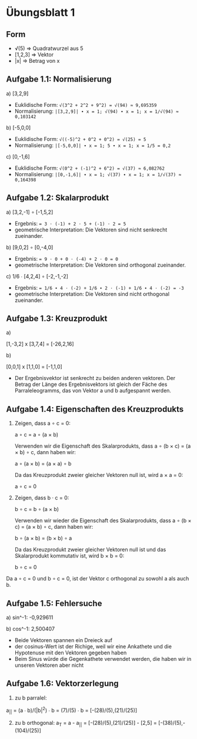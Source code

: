 # Übungsblatt 1

## Form

- √(5) => Quadratwurzel aus 5
- [1,2,3] => Vektor
- |x| => Betrag von x

## Aufgabe 1.1: Normalisierung

a) [3,2,9]

- Euklidische Form: `√(3^2 + 2^2 + 9^2) = √(94) ≈ 9,695359`
- Normalisierung: `|[3,2,9]| ∙ x = 1; √(94) ∙ x = 1; x = 1/√(94) ≈ 0,103142`

b) [-5,0,0]

- Euklidische Form: `√((-5)^2 + 0^2 + 0^2) = √(25) = 5`
- Normalisierung: `|[-5,0,0]| ∙ x = 1; 5 ∙ x = 1; x = 1/5 = 0,2`

c) [0,-1,6]

- Euklidische Form: `√(0^2 + (-1)^2 + 6^2) = √(37) ≈ 6,082762`
- Normalisierung: `|[0,-1,6]| ∙ x = 1; √(37) ∙ x = 1; x = 1/√(37) ≈ 0,164398`

## Aufgabe 1.2: Skalarprodukt

a) [3,2,-1] ∘ [-1,5,2]

- Ergebnis: `= 3 ⋅ (-1) + 2 ⋅ 5 + (-1) ⋅ 2 = 5`
- geometrische Interpretation: Die Vektoren sind nicht senkrecht zueinander.

b) [9,0,2] ∘ [0,-4,0]

- Ergebnis: `= 9 ⋅ 0 + 0 ⋅ (-4) + 2 ⋅ 0 = 0`
- geometrische Interpretation: Die Vektoren sind orthogonal zueinander.

c) 1/6 ∙ [4,2,4] ∘ [-2,-1,-2]

- Ergebnis: `= 1/6 ∙ 4 ⋅ (-2) + 1/6 ∙ 2 ⋅ (-1) + 1/6 ∙ 4 ⋅ (-2) = -3`
- geometrische Interpretation: Die Vektoren sind nicht orthogonal zueinander.

## Aufgabe 1.3: Kreuzprodukt

a)

[1,-3,2] x [3,7,4] = [-26,2,16]

b)

[0,0,1] x [1,1,0] = [-1,1,0]

- Der Ergebnisvektor ist senkrecht zu beiden anderen vektoren. Der Betrag der Länge des Ergebnisvektors ist gleich der Fäche des Parraleleogramms, das von Vektor a und b aufgespannt werden.

## Aufgabe 1.4: Eigenschaften des Kreuzprodukts

1. Zeigen, dass a ∘ c = 0:

   a ∘ c = a ∘ (a × b)

   Verwenden wir die Eigenschaft des Skalarprodukts, dass a ∘ (b × c) = (a × b) ∘ c, dann haben wir:

   a ∘ (a × b) = (a × a) ∘ b

   Da das Kreuzprodukt zweier gleicher Vektoren null ist, wird a × a = 0:

   a ∘ c = 0

2. Zeigen, dass b · c = 0:

   b ∘ c = b ∘ (a × b)

   Verwenden wir wieder die Eigenschaft des Skalarprodukts, dass a ∘ (b × c) = (a × b) ∘ c, dann haben wir:

   b ∘ (a × b) = (b × b) ∘ a

   Da das Kreuzprodukt zweier gleicher Vektoren null ist und das Skalarprodukt kommutativ ist, wird b × b = 0:

   b ∘ c = 0

Da a ∘ c = 0 und b ∘ c = 0, ist der Vektor c orthogonal zu sowohl a als auch b.

## Aufgabe 1.5: Fehlersuche

a) sin^-1: -0,929611

b) cos^-1: 2,500407

- Beide Vektoren spannen ein Dreieck auf
- der cosinus-Wert ist der Richige, weil wir eine Ankathete und die Hypotenuse mit den Vektoren gegeben haben
- Beim Sinus würde die Gegenkathete verwendet werden, die haben wir in unseren Vektoren aber nicht

## Aufgabe 1.6: Vektorzerlegung

1. zu b parralel:

a<sub>||</sub> = (a ∙ b)/(|b|<sup>2</sup>) ∙ b = (7)/(5) ∙ b = [-(28)/(5),(21)/(25)]

2. zu b orthogonal:
a<sub>T</sub> = a - a<sub>||</sub> = [-(28)/(5),(21)/(25)] - [2,5] = [-(38)/(5),-(104)/(25)]
